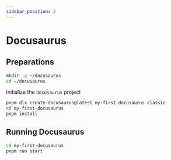 ```yaml
---
sidebar_position: 2
---
```

# Docusaurus

## Preparations

```bash
mkdir -p ~/docusaurus
cd ~/docusaurus
```

Initialize the `docusaurus` project

```bash 
pnpm dlx create-docusaurus@latest my-first-docusaurus classic
cd my-first-docusaurus
pnpm install
```

## Running Docusaurus
```bash
cd my-first-docusaurus
pnpm run start
```